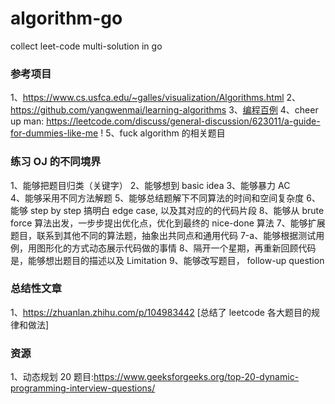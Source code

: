# algorithm-go
collect leet-code multi-solution in go


### 参考项目

1、https://www.cs.usfca.edu/~galles/visualization/Algorithms.html
2、https://github.com/yangwenmai/learning-algorithms
3、[编程百例](https://www.zybuluo.com/Gestapo/note/32082)
4、cheer up man: https://leetcode.com/discuss/general-discussion/623011/a-guide-for-dummies-like-me !
5、fuck algorithm 的相关题目 


### 练习 OJ 的不同境界
1、能够把题目归类（关键字）
2、能够想到 basic idea 
3、能够暴力 AC  
4、能够采用不同方法解题
5、能够总结题解下不同算法的时间和空间复杂度
6、能够 step by step 搞明白 edge case, 以及其对应的的代码片段
8、能够从 brute force 算法出发，一步步提出优化点，优化到最终的 nice-done 算法
7、能够扩展题目，联系到其他不同的算法题，抽象出共同点和通用代码
7-a、能够根据测试用例，用图形化的方式动态展示代码做的事情
8、隔开一个星期，再重新回顾代码是，能够想出题目的描述以及 Limitation 
9、能够改写题目， follow-up question

### 总结性文章
1、https://zhuanlan.zhihu.com/p/104983442 [总结了 leetcode 各大题目的规律和做法]


### 资源
1、动态规划 20 题目:https://www.geeksforgeeks.org/top-20-dynamic-programming-interview-questions/
